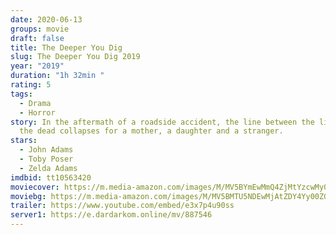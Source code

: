 ```yaml
---
date: 2020-06-13
groups: movie
draft: false
title: The Deeper You Dig
slug: The Deeper You Dig 2019
year: "2019"
duration: "1h 32min "
rating: 5
tags:
  - Drama
  - Horror
story: In the aftermath of a roadside accident, the line between the living and
  the dead collapses for a mother, a daughter and a stranger.
stars:
  - John Adams
  - Toby Poser
  - Zelda Adams
imdbid: tt10563420
moviecover: https://m.media-amazon.com/images/M/MV5BYmEwMmQ4ZjMtYzcwMy00ZTAzLWI4ZTQtMGNmNWY0YjAyZjA5XkEyXkFqcGdeQXVyNjUxMjc1OTM@._V1_SY1000_CR0,0,646,1000_AL_.jpg
moviebg: https://m.media-amazon.com/images/M/MV5BMTU5NDEwMjAtZDY4Yy00ZGFiLWI3YTEtMWQ4ZDhhM2U5YjQ4XkEyXkFqcGdeQXVyNjUxMjc1OTM@._V1_.jpg
trailer: https://www.youtube.com/embed/e3x7p4u90ss
server1: https://e.dardarkom.online/mv/887546
---
```

